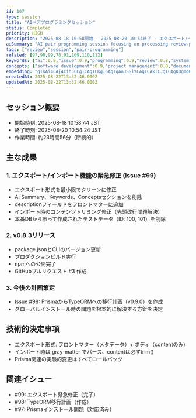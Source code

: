 ```yaml
---
id: 107
type: session
title: "AIペアプログラミングセッション"
status: Completed
priority: HIGH
description: "2025-08-18 10:58開始 - 2025-08-20 10:54終了 - エクスポート/インポート機能の緊急修正とv0.8.3リリース"
aiSummary: "AI pair programming session focusing on processing review-pending issues, improving design documentation from user perspective, and confirming test suite functionality"
tags: ["review","session","pair-programming"]
related: [97,98,99,78,91,109,110,112]
keywords: {"ai":0.9,"issue":0.9,"programming":0.9,"review":0.8,"system":0.8}
concepts: {"software development":0.9,"project management":0.8,"documentation":0.7,"testing":0.7,"quality assurance":0.7}
embedding: "gIKAi4CAj4Cih5CCgICAgICKgI6AgIqAoJSSiYCAgICAkICJgICQgKOgmo6AgICAgI+AgoCAj4CdoJ2NgICAgICIgICAgIiAjJWUj4CAgICAjoCFgICBgIGej4yAgICAgIWAjICAgICFkI2FgICAgICAgI+AgIeAlYWNgICAgIA="
createdAt: 2025-08-22T13:32:46.000Z
updatedAt: 2025-08-22T13:32:46.000Z
---
```


## セッション概要
- 開始時刻: 2025-08-18 10:58:44 JST
- 終了時刻: 2025-08-20 10:54:24 JST
- 作業時間: 約23時間56分（断続的）

## 主な成果
### 1. エクスポート/インポート機能の緊急修正 (Issue #99)
- エクスポート形式を最小限でクリーンに修正
- AI Summary、Keywords、Conceptsセクションを削除
- descriptionフィールドをフロントマターに追加
- インポート時のコンテンツトリミング修正（先頭改行問題解決）
- 本番DBから誤って作成されたテストデータ（ID: 100, 101）を削除

### 2. v0.8.3リリース
- package.jsonとCLIのバージョン更新
- プロダクションビルド実行
- npmへの公開完了
- GitHubプルリクエスト #3 作成

### 3. 今後の計画策定
- Issue #98: PrismaからTypeORMへの移行計画（v0.9.0）を作成
- グローバルインストール時の問題を根本的に解決する方針を決定

## 技術的決定事項
- エクスポート形式: フロントマター（メタデータ）+ ボディ（contentのみ）
- インポート時は gray-matter でパース、contentは必ずtrim()
- Prisma関連の実験的変更はすべてロールバック

## 関連イシュー
- #99: エクスポート緊急修正（完了）
- #98: TypeORM移行計画（作成）
- #97: Prismaインストール問題（対応済み）